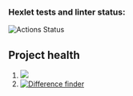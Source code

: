 ### Hexlet tests and linter status:
![Actions Status](/workflows/hexlet-check/badge.svg)

<h2>Project health</h2>
<ol>
<li><a href="https://codeclimate.com/github/WilhelmYakunin/frontend-project-lvl3/maintainability"><img src="https://api.codeclimate.com/v1/badges/a791967c4d8df257d08f/maintainability" /></a></li>

<li><a href="https://github.com/WilhelmYakunin/frontend-project-lvl3/actions"><img src="https://github.com/WilhelmYakunin/frontend-project-lvl3/workflows/rss%20generator%20project%20of%20lvl-3/badge.svg" alt="Difference finder" style="max-width:100%;"></a></li>
</ol>